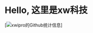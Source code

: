 # Hello, 这里是**xw科技** 
[![xwipro的Github统计信息](https://github-readme-stats.vercel.app/api?username=xwipro&hide=prs,contribs&show_icons=true&theme=tokyonight)]





